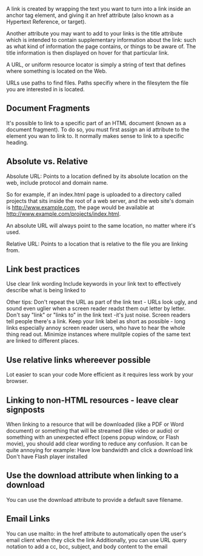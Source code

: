 A link is created by wrapping the text you want to turn into a link inside an anchor tag <a> element, and giving it an href attribute (also known as
a Hypertext Reference, or target).

Another attribute you may want to add to your links is the title attribute which is intended to contain supplementary information about the link: such as what
kind of information the page contains, or things to be aware of. The title information is then displayed on hover for that particular link.

A URL, or uniform resource locator is simply a string of text that defines where something is located on the Web.

URLs use paths to find files. Paths specifiy where in the filesytem the file you are interested in is located.

## Document Fragments ##
It's possible to link to a specific part of an HTML document (known as a document fragment). To do so, you must first assign an id attribute to the element you wan to link to.
It normally makes sense to link to a specific heading.

## Absolute vs. Relative ##
Absolute URL:
Points to a location defined by its absolute location on the web, include protocol and domain name.

So for example, if an index.html page is uploaded to a directory called projects that sits inside the root of a web server, and the web site's domain is http://www.example.com, the page would be available at http://www.example.com/projects/index.html.

An absolute URL will always point to the same location, no matter where it's used.

Relative URL:
Points to a location that is relative to the file you are linking from.

## Link best practices ##
Use clear link wording
Include keywords in your link text to effectively describe what is being linked to

Other tips:
Don't repeat the URL as part of the link text - URLs look ugly, and sound even uglier when a screen reader readst them out letter by letter.
Don't say "link" or "links to" in the link text -it's just noise. Screen readers tell people there's a link.
Keep your link label as short as possible - long links especially annoy screen reader users, who have to hear the whole thing read out.
Minimize instances where mulitple copies of the same text are linked to different places.

## Use relative links whereever possible ##
Lot easier to scan your code
More efficient as it requires less work by your browser.

## Linking to non-HTML resources - leave clear signposts ##
When linking to a resource that will be downloaded (like a PDF or Word document) or something that will be streamed (like video or audio) or something with an unexpected effect (opens popup window, or Flash movie), you should add clear wording to reduce any confusion. It can be quite annoying for example:
Have low bandwidth and click a download link
Don't have Flash player installed

## Use the download attribute when linking to a download ##
You can use the download attribute to provide a default save filename.

## Email Links ##
You can use mailto: in the href attribute to automatically open the user's email client when they click the link
Additionally, you can use URL query notation to add a cc, bcc, subject, and body content to the email
